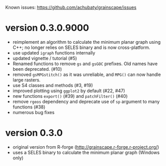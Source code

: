 Known issues: https://github.com/achubaty/grainscape/issues

version 0.3.0.9000
==================
* reimplement an algorithm to calculate the minimum planar graph using C++;
  no longer relies on SELES binary and is now cross-platform.
* use updated `igraph` functions internally
* updated vignette / tutorial (#5)
* Renamed functions to remove `gs` and `gsGOC` prefixes. Old names have been deprecated. (#10)
* removed `gsMPGstitch()` as it was unreliable, and  `MPG()` can now handle large rasters.
* use S4 classes and methods (#3, #19)
* improved plotting using `ggplot2` by default (#22, #47)
* new functions `export()` (#39) and `patchFilter()` (#40)
* remove `rgeos` dependency and deprecate use of `sp` argument to many functions (#38)
* numerous bug fixes

version 0.3.0
=============
* original version from R-forge (http://grainscape.r-forge.r-project.org/)
* uses a SELES binary to calculate the minimum planar graph (Windows only)

